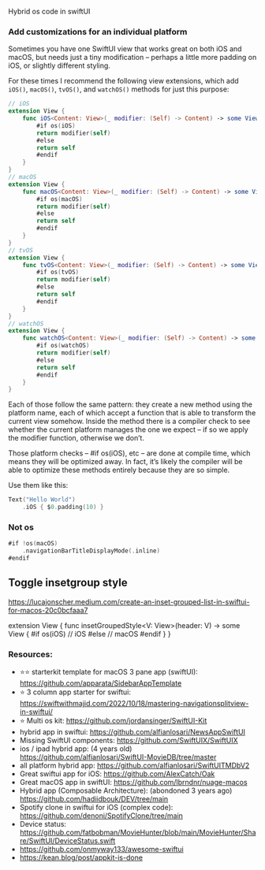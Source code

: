 Hybrid os code in swiftUI<!--more-->

### Add customizations for an individual platform
Sometimes you have one SwiftUI view that works great on both iOS and macOS, but needs just a tiny modification – perhaps a little more padding on iOS, or slightly different styling.

For these times I recommend the following view extensions, which add `iOS()`, `macOS()`, `tvOS()`, and `watchOS()` methods for just this purpose:

```swift
// iOS
extension View {
    func iOS<Content: View>(_ modifier: (Self) -> Content) -> some View {
        #if os(iOS)
        return modifier(self)
        #else
        return self
        #endif
    }
}
// macOS
extension View {
    func macOS<Content: View>(_ modifier: (Self) -> Content) -> some View {
        #if os(macOS)
        return modifier(self)
        #else
        return self
        #endif
    }
}
// tvOS
extension View {
    func tvOS<Content: View>(_ modifier: (Self) -> Content) -> some View {
        #if os(tvOS)
        return modifier(self)
        #else
        return self
        #endif
    }
}
// watchOS
extension View {
    func watchOS<Content: View>(_ modifier: (Self) -> Content) -> some View {
        #if os(watchOS)
        return modifier(self)
        #else
        return self
        #endif
    }
}
```

Each of those follow the same pattern: they create a new method using the platform name, each of which accept a function that is able to transform the current view somehow. Inside the method there is a compiler check to see whether the current platform manages the one we expect – if so we apply the modifier function, otherwise we don’t.

Those platform checks – #if os(iOS), etc – are done at compile time, which means they will be optimized away. In fact, it’s likely the compiler will be able to optimize these methods entirely because they are so simple.

Use them like this:

```swift
Text("Hello World")
    .iOS { $0.padding(10) }
```

### Not os
```swift
#if !os(macOS)
    .navigationBarTitleDisplayMode(.inline)
#endif
```

## Toggle insetgroup style

https://lucajonscher.medium.com/create-an-inset-grouped-list-in-swiftui-for-macos-20c0bcfaaa7


extension View {
    func insetGroupedStyle<V: View>(header: V) -> some View {
        #if os(iOS)
        // iOS
        #else
        // macOS
        #endif
    }
}

### Resources:
- ⭐⭐ starterkit template for macOS 3 pane app (swiftUI): https://github.com/apparata/SidebarAppTemplate
- ⭐ 3 column app starter for swiftui: https://swiftwithmajid.com/2022/10/18/mastering-navigationsplitview-in-swiftui/
- ⭐ Multi os kit: https://github.com/jordansinger/SwiftUI-Kit
- hybrid app in swiftui: https://github.com/alfianlosari/NewsAppSwiftUI
- Missing SwiftUI components: https://github.com/SwiftUIX/SwiftUIX
- ios / ipad hybrid app: (4 years old) https://github.com/alfianlosari/SwiftUI-MovieDB/tree/master
- all platform hybrid app: https://github.com/alfianlosari/SwiftUITMDbV2
- Great swiftui app for iOS: https://github.com/AlexCatch/Oak
- Great macOS app in swiftUI: https://github.com/lbrndnr/nuage-macos
- Hybrid app (Composable Architecture): (abondoned 3 years ago) https://github.com/hadiidbouk/DEV/tree/main
- Spotify clone in swiftui for iOS (complex code): https://github.com/denoni/SpotifyClone/tree/main
- Device status: https://github.com/fatbobman/MovieHunter/blob/main/MovieHunter/Share/SwiftUI/DeviceStatus.swift
- https://github.com/onmyway133/awesome-swiftui
- https://kean.blog/post/appkit-is-done
